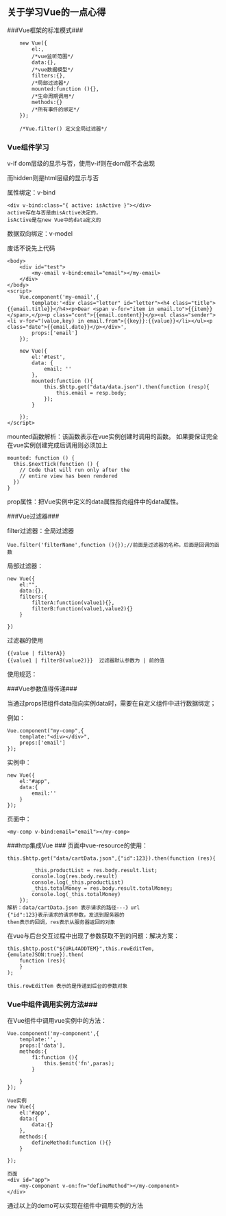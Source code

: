 ## 关于学习Vue的一点心得 ##

###Vue框架的标准模式###

		new Vue({
			el:,
			/*vue监听范围*/
			data:{},
			/*vue数据模型*/
			filters:{},
			/*局部过滤器*/
			mounted:function (){},
			/*生命周期调用*/
			methods:{}
			/*所有事件的绑定*/
		});
		
		/*Vue.filter() 定义全局过滤器*/


### Vue组件学习 ###

v-if
dom层级的显示与否，使用v-if则在dom层不会出现

而hidden则是html层级的显示与否


属性绑定：v-bind

	<div v-bind:class="{ active: isActive }"></div>
	active存在与否是由isActive决定的，
	isActive是在new Vue中的data定义的

数据双向绑定：v-model


废话不说先上代码

	<body>
		<div id="test">
			<my-email v-bind:email="email"></my-email>
		</div>
	</body>
	<script>
		Vue.component('my-email',{
			template:'<div class="letter" id="letter"><h4 class="title">{{email.title}}</h4><p>Dear <span v-for="item in email.to">{{item}} </span>,</p><p class="cont">{{email.content}}</p><ul class="sender"><li v-for="(value,key) in email.from">{{key}}:{{value}}</li></ul><p class="date">{{email.date}}</p></div>',
			props:['email']
		});
		
		new Vue({
			el:'#test',
			data: {
				email: ''
			},
			mounted:function (){
				this.$http.get("data/data.json").then(function (resp){
					this.email = resp.body;
				});
			}
		
		});
	</script>


mounted函数解析：该函数表示在vue实例创建时调用的函数。
如果要保证完全在vue实例创建完成后调用则必须加上

	mounted: function () {
	  this.$nextTick(function () {
	    // Code that will run only after the
	    // entire view has been rendered
	  })
	}

prop属性：把Vue实例中定义的data属性指向组件中的data属性。


###Vue过滤器###

filter过滤器：全局过滤器

	Vue.filter('filterName',function (){});//前面是过滤器的名称，后面是回调的函数

局部过滤器：

	new Vue({
		el:"",
		data:{},
		filters:{
			filterA:function(value1){},
			filterB:function(value1,value2){}
		}

	})

过滤器的使用

	{{value | filterA}}
	{{value1 | filterB(value2)}}  过滤器默认参数为 | 前的值


使用规范：

###Vue参数值得传递###

当通过props把组件data指向实例data时，需要在自定义组件中进行数据绑定；

例如：

	Vue.component("my-comp",{
		template:"<div></div>",
		props:['email']
	});

实例中：

	new Vue({
		el:"#app",
		data:{
			email:''
		}
	});

页面中：

	<my-comp v-bind:email="email"></my-comp>

###http集成Vue ###
页面中vue-resource的使用：

	this.$http.get("data/cartData.json",{"id":123}).then(function (res){
    					
			_this.productList = res.body.result.list;
			console.log(res.body.result)
			console.log(_this.productList)
			_this.totalMoney = res.body.result.totalMoney;
			console.log(_this.totalMoney)
		});
	解析：data/cartData.json 表示请求的路径---》url
	{"id":123}表示请求的请求参数，发送到服务器的
	then表示的回调，res表示从服务器返回的对象

在vue与后台交互过程中出现了参数获取不到的问题：解决方案：
	
	this.$http.post("${URL4ADDTEM}",this.rowEditTem,{emulateJSON:true}).then(
		function (res){
		}
	);
`this.rowEditTem 表示的是传递到后台的参数对象`


### Vue中组件调用实例方法###

在Vue组件中调用vue实例中的方法：

	Vue.component('my-component',{
		template:'',
		props:['data'],
		methods:{
			f1:function (){
				this.$emit('fn',paras);
			}

		}
	});

	Vue实例
	new Vue({
		el:'#app',
		data:{
			data:{}
		},
		methods:{
			defineMethod:function (){}
		}

	});

	页面
	<div id="app">
		<my-component v-on:fn="defineMethod"></my-component>
	</div>

通过以上的demo可以实现在组件中调用实例的方法
	

